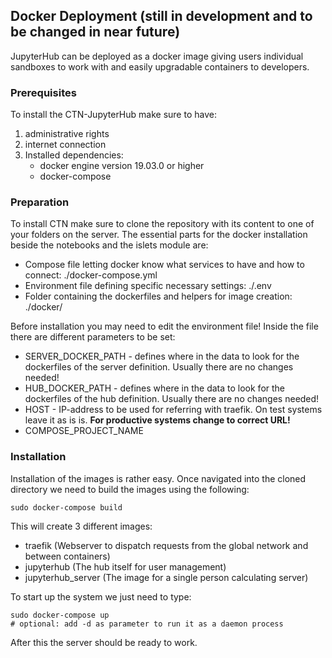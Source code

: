 ## Docker Deployment (still in development and to be changed in near future)
JupyterHub can be deployed as a docker image giving users individual sandboxes to work with and easily upgradable containers to developers.

### Prerequisites
To install the CTN-JupyterHub make sure to have:
1. administrative rights
2. internet connection
3. Installed dependencies:
   - docker engine version 19.03.0 or higher
   - docker-compose

### Preparation
To install CTN make sure to clone the repository with its content to one of your folders on the server.
The essential parts for the docker installation beside the notebooks and the islets module are:
- Compose file letting docker know what services to have and how to connect: ./docker-compose.yml
- Environment file defining specific necessary settings: ./.env
- Folder containing the dockerfiles and helpers for image creation: ./docker/

Before installation you may need to edit the environment file!
Inside the file there are different parameters to be set:
- SERVER_DOCKER_PATH - defines where in the data to look for the dockerfiles of the server definition. Usually there are no changes needed!
- HUB_DOCKER_PATH - defines where in the data to look for the dockerfiles of the hub definition. Usually there are no changes needed!
- HOST - IP-address to be used for referring with traefik. On test systems leave it as is is. **For productive systems change to correct URL!**
- COMPOSE_PROJECT_NAME

### Installation
Installation of the images is rather easy.
Once navigated into the cloned directory we need to build the images using the following:
```
sudo docker-compose build
```
This will create 3 different images:
- traefik (Webserver to dispatch requests from the global network and between containers)
- jupyterhub (The hub itself for user management)
- jupyterhub_server (The image for a single person calculating server)

To start up the system we just need to type:
```
sudo docker-compose up
# optional: add -d as parameter to run it as a daemon process
```
After this the server should be ready to work.
